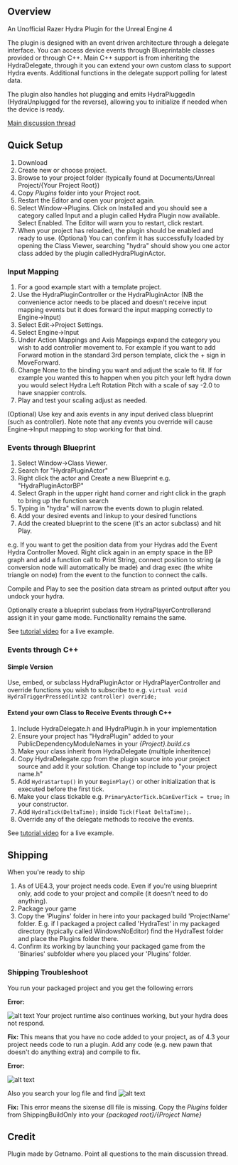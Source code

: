 ## Overview ##


An Unofficial Razer Hydra Plugin for the Unreal Engine 4

The plugin is designed with an event driven architecture through a delegate interface. You can access device events through Blueprintable classes provided or through C++. Main C++ support is from inheriting the HydraDelegate, through it you can extend your own custom class to support Hydra events. Additional functions in the delegate support polling for latest data.

The plugin also handles hot plugging and emits HydraPluggedIn (HydraUnplugged for the reverse), allowing you to initialize if needed when the device is ready.

[Main discussion thread](https://forums.unrealengine.com/showthread.php?3505-Razer-Hydra-Plugin)

## Quick Setup ##

 1.	Download 
 2.	Create new or choose project.
 3.	Browse to your project folder (typically found at Documents/Unreal Project/{Your Project Root})
 4.	Copy *Plugins* folder into your Project root.
 5.	Restart the Editor and open your project again.
 6.	Select Window->Plugins. Click on Installed and you should see a category called Input and a plugin called Hydra Plugin now available. Select Enabled. The Editor will warn you to restart, click restart.
 7.	When your project has reloaded, the plugin should be enabled and ready to use.
(Optional) You can confirm it has successfully loaded by opening the Class Viewer, searching "hydra" should show you one actor class added by the plugin calledHydraPluginActor.

### Input Mapping ###

 1.	For a good example start with a template project.
 2.	Use the HydraPluginController or the HydraPluginActor (NB the convenience actor needs to be placed and doesn't receive input mapping events but it does forward the input mapping correctly to Engine->Input)
 3.	Select Edit->Project Settings.
 4.	Select Engine->Input
 5.	Under Action Mappings and Axis Mappings expand the category you wish to add controller movement to. For example if you want to add Forward motion in the standard 3rd person template, click the + sign in MoveForward.
 6.	Change None to the binding you want and adjust the scale to fit. If for example you wanted this to happen when you pitch your left hydra down you would select Hydra Left Rotation Pitch with a scale of say -2.0 to have snappier controls.
 7.	Play and test your scaling adjust as needed.

(Optional) Use key and axis events in any input derived class blueprint (such as controller). Note note that any events you override will cause Engine->Input mapping to stop working for that bind.


### Events through Blueprint ###

 1.	Select Window->Class Viewer.
 2.	Search for "HydraPluginActor"
 3.	Right click the actor and Create a new Blueprint e.g. "HydraPluginActorBP"
 4.	Select Graph in the upper right hand corner and right click in the graph to bring up the function search
 5.	Typing in "hydra" will narrow the events down to plugin related.
 6.	Add your desired events and linkup to your desired functions
 7.	Add the created blueprint to the scene (it's an actor subclass) and hit Play.

e.g. If you want to get the position data from your Hydras add the Event Hydra Controller Moved. Right click again in an empty space in the BP graph and add a function call to Print String, connect position to string (a conversion node will automatically be made) and drag exec (the white triangle on node) from the event to the function to connect the calls.

Compile and Play to see the position data stream as printed output after you undock your hydra.

Optionally create a blueprint subclass from HydraPlayerControllerand assign it in your game mode. Functionality remains the same.

See [tutorial video](https://www.youtube.com/watch?v=zRURG4Zp0Zo) for a live example.

### Events through C++ ###

#### Simple Version ####
Use, embed, or subclass HydraPluginActor or HydraPlayerController and override functions you wish to subscribe to e.g.
```virtual void HydraTriggerPressed(int32 controller) override;```

#### Extend your own Class to Receive Events through C++ ####

 1.	Include HydraDelegate.h and IHydraPlugin.h in your implementation
 2.	Ensure your project has "HydraPlugin" added to your PublicDependencyModuleNames in your *{Project}.build.cs*
 3.	Make your class inherit from HydraDelegate (multiple inheritence)
 4.	Copy HydraDelegate.cpp from the plugin source into your project source and add it your solution. Change top include to "your project name.h"
 5.	Add ```HydraStartup()``` in your ```BeginPlay()``` or other initialization that is executed before the first tick.
 6.	Make your class tickable e.g. ```PrimaryActorTick.bCanEverTick = true;``` in your constructor.
 7.	Add ```HydraTick(DeltaTime);``` inside ```Tick(float DeltaTime);```.
 8.	Override any of the delegate methods to receive the events.

See [tutorial video](https://www.youtube.com/watch?v=zRURG4Zp0Zo) for a live example.

## Shipping ##

When you're ready to ship

 1. As of UE4.3, your project needs code. Even if you're using blueprint only, add code to your project and compile (it doesn't need to do anything).
 2. Package your game
 3. Copy the 'Plugins' folder in here into your packaged build 'ProjectName' folder. E.g. if I packaged a project called 'HydraTest' in my packaged directory (typically called WindowsNoEditor) find the HydraTest folder and place the Plugins folder there.
 4. Confirm its working by launching your packaged game from the 'Binaries' subfolder where you placed your 'Plugins' folder.

### Shipping Troubleshoot ###

You run your packaged project and you get the following errors

**Error:**

![alt text](http://i.imgur.com/IEIk7Rm.png "No Code Project Error")
Your project runtime also continues working, but your hydra does not respond.

**Fix:** This means that you have no code added to your project, as of 4.3 your project needs code to run a plugin. Add any code (e.g. new pawn that doesn't do anything extra) and compile to fix.

**Error:**

![alt text](http://i.imgur.com/j4UAp8t.png "DLL not found Error")

Also you search your log file and find 
![alt text](http://i.imgur.com/jy6nsmX.png "Log of DLL not found Error")

**Fix:** This error means the sixense dll file is missing. Copy the *Plugins* folder from ShippingBuildOnly into your *{packaged root}/{Project Name}*

## Credit ##
Plugin made by Getnamo. Point all questions to the main discussion thread.
